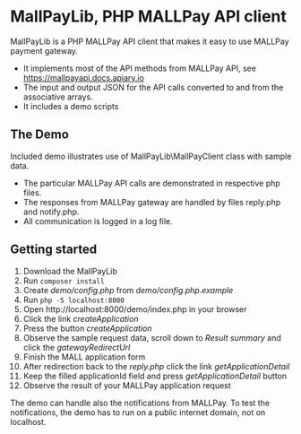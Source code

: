 MallPayLib, PHP MALLPay API client
==============================
MallPayLib is a PHP MALLPay API client that makes it easy to use MALLPay payment gateway.
* It implements most of the API methods from MALLPay API, see https://mallpayapi.docs.apiary.io
* The input and output JSON for the API calls converted to and from the associative arrays.
* It includes a demo scripts
 
The Demo
--------
Included demo illustrates use of MallPayLib\MallPayClient class with sample data.

* The particular MALLPay API calls are demonstrated in respective php files.
* The responses from MALLPay gateway are handled by files reply.php and notify.php.
* All communication is logged in a log file.<p/>
 
Getting started
---------------
1. Download the MallPayLib
2. Run `composer install`
3. Create _demo/config.php_ from _demo/config.php.example_
4. Run `php -S localhost:8000`
5. Open http://localhost:8000/demo/index.php in your browser
6. Click the link _createApplication_
7. Press the button _createApplication_
8. Observe the sample request data, scroll down to _Result summary_ and click the _gatewayRedirectUrl_
9. Finish  the MALL application form
10. After redirection back to the _reply.php_ click the link _getApplicationDetail_
11. Keep the filled applicationId field and press _getApplicationDetail_ button
12. Observe the result of your MALLPay application request

The demo can handle also the notifications from MALLPay. To test the notifications, the demo has to run on a public internet domain, not on localhost.   


